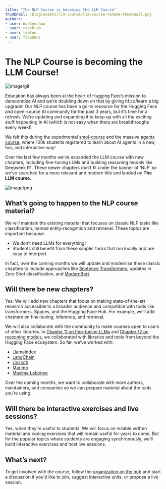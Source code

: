 ```yaml
---
title: "The NLP Course is becoming the LLM Course"
thumbnail: /blog/assets/llm-course/llm-course-rename-thumbnail.png
authors:
- user: burtenshaw
- user: reach-vb
- user: lewtun
- user: fdaudens
---
```


# The NLP Course is becoming the LLM Course!

![image/gif](https://cdn-uploads.huggingface.co/production/uploads/62d648291fa3e4e7ae3fa6e8/I6Pq5TftMqjLOqZzKNplg.gif)

Education has always been at the heart of Hugging Face’s mission to democratize AI and we’re doubling down on that by giving hf.co/learn a big upgrade! Our NLP course has been a go-to resource for the Hugging Face and open-source AI community for the past 3 years, but it’s time for a refresh. We’re updating and expanding it to keep up with all the exciting stuff happening in AI (which is not easy when there are breakthroughs every week!)

We felt this during the experimental [smol-course](https://github.com/huggingface/smol-course) and the massive [agents course](https://huggingface.co/agents-course), where 100k students registered to learn about AI agents in a new, fun, and interactive way! 

Over the last few months we’ve expanded the LLM course with new chapters, including fine-tuning LLMs and building reasoning models like Deepseek R1. These newer chapters don’t fit under the banner of ‘NLP’ so we’ve searched for a more relevant and modern title and landed on **The LLM course.**

![image/png](https://cdn-uploads.huggingface.co/production/uploads/62d648291fa3e4e7ae3fa6e8/an9U4x7L7rhUEFH_qgYc4.png)

## What’s going to happen to the NLP course material?

We will maintain the existing material that focuses on classic NLP tasks like classification, named entity-recognition and retrieval. These topics are important because:

- We don’t need LLMs for everything!  
- Students still benefit from these simpler tasks that run locally and are easy to interpret.

In fact, over the coming months we will update and modernise these classic chapters to include approaches like [Sentence Transformers](https://huggingface.co/sentence-transformers), updates in Zero Shot classification, and [ModernBert](https://huggingface.co/blog/modernbert).

## Will there be new chapters?

Yes. We will add new chapters that focus on making state-of-the-art research accessible to a broader audience and compatible with tools like transformers, Spaces, and the Hugging Face Hub. For example, we’ll add chapters on fine-tuning, inference, and retrieval. 

We will also collaborate with the community to make courses open to users of other libraries. In [Chapter 11 on fine-tuning LLMs](https://huggingface.co/learn/nlp-course/en/chapter11/1) and [Chapter 12 on reasoning models](https://huggingface.co/learn/nlp-course/en/chapter12/1), we collaborated with libraries and tools from beyond the Hugging Face ecosystem. So far, we’ve worked with:  

- [LlamaIndex](https://huggingface.co/llamaindex)  
- [LangChain](https://huggingface.co/langchain-ai)  
- [Unsloth](https://huggingface.co/unsloth)  
- [Marimo](https://huggingface.co/marimo-team)  
- [Maxime Labonne](https://huggingface.co/mlabonne)

Over the coming months, we want to collaborate with more authors, maintainers, and companies so we can prepare material about the tools you’re using.

## Will there be interactive exercises and live sessions?

Yes, when they’re useful to students. We will focus on reliable written material and coding exercises that will remain useful for years to come. But for the popular topics where students are engaging synchronously, we’ll build interactive exercises and host live sessions.

## What’s next?

To get involved with the course, follow the [organization on the hub](https://huggingface.co/huggingface-course) and start a discussion if you'd like to join, suggest interactive units, or propose a live session.
